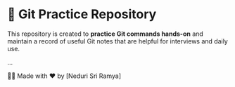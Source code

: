# 🚀 Git Practice Repository

This repository is created to **practice Git commands hands-on** and maintain a record of useful Git notes that are helpful for interviews and daily use.

...

👩‍💻 Made with ❤️ by [Neduri Sri Ramya]
